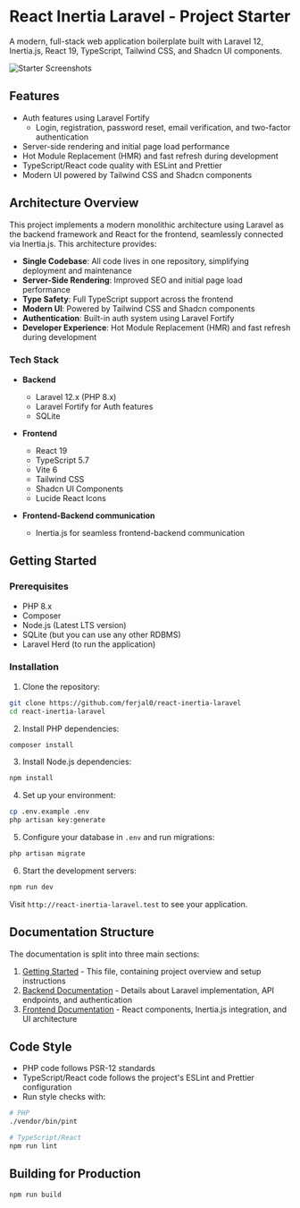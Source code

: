 # React Inertia Laravel - Project Starter

A modern, full-stack web application boilerplate built with Laravel 12, Inertia.js, React 19, TypeScript, Tailwind CSS, and Shadcn UI components.

![Starter Screenshots](https://github.com/user-attachments/assets/a550c79c-87eb-49a2-996b-8bb86991ec99)

## Features

- Auth features using Laravel Fortify
    - Login, registration, password reset, email verification, and two-factor authentication
- Server-side rendering and initial page load performance
- Hot Module Replacement (HMR) and fast refresh during development
- TypeScript/React code quality with ESLint and Prettier
- Modern UI powered by Tailwind CSS and Shadcn components

## Architecture Overview

This project implements a modern monolithic architecture using Laravel as the backend framework and React for the frontend, seamlessly connected via Inertia.js. This architecture provides:

- **Single Codebase**: All code lives in one repository, simplifying deployment and maintenance
- **Server-Side Rendering**: Improved SEO and initial page load performance
- **Type Safety**: Full TypeScript support across the frontend
- **Modern UI**: Powered by Tailwind CSS and Shadcn components
- **Authentication**: Built-in auth system using Laravel Fortify
- **Developer Experience**: Hot Module Replacement (HMR) and fast refresh during development

### Tech Stack

- **Backend**

    - Laravel 12.x (PHP 8.x)
    - Laravel Fortify for Auth features
    - SQLite

- **Frontend**

    - React 19
    - TypeScript 5.7
    - Vite 6
    - Tailwind CSS
    - Shadcn UI Components
    - Lucide React Icons

- **Frontend-Backend communication**
    - Inertia.js for seamless frontend-backend communication

## Getting Started

### Prerequisites

- PHP 8.x
- Composer
- Node.js (Latest LTS version)
- SQLite (but you can use any other RDBMS)
- Laravel Herd (to run the application)

### Installation

1. Clone the repository:

```bash
git clone https://github.com/ferjal0/react-inertia-laravel
cd react-inertia-laravel
```

2. Install PHP dependencies:

```bash
composer install
```

3. Install Node.js dependencies:

```bash
npm install
```

4. Set up your environment:

```bash
cp .env.example .env
php artisan key:generate
```

5. Configure your database in `.env` and run migrations:

```bash
php artisan migrate
```

6. Start the development servers:

```bash
npm run dev
```

Visit `http://react-inertia-laravel.test` to see your application.

## Documentation Structure

The documentation is split into three main sections:

1. [Getting Started](docs/getting-started.md) - This file, containing project overview and setup instructions
2. [Backend Documentation](docs/backend.md) - Details about Laravel implementation, API endpoints, and authentication
3. [Frontend Documentation](docs/frontend.md) - React components, Inertia.js integration, and UI architecture

## Code Style

- PHP code follows PSR-12 standards
- TypeScript/React code follows the project's ESLint and Prettier configuration
- Run style checks with:

```bash
# PHP
./vendor/bin/pint

# TypeScript/React
npm run lint
```

## Building for Production

```bash
npm run build
```
